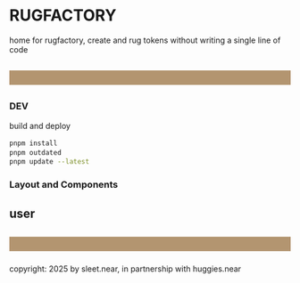 # RUGFACTORY
home for rugfactory, create and rug tokens without writing a single line of code

![](public/rug_banner_100px_B39570.svg)
---

### DEV
build and deploy

```sh
pnpm install
pnpm outdated
pnpm update --latest
```


### Layout and Components


user
- 




![](public/rug_banner_100px_B39570.svg)
----

copyright: 2025 by sleet.near, in partnership with huggies.near